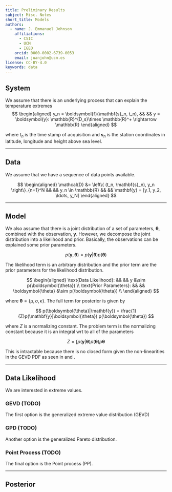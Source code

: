 ```yaml
---
title: Preliminary Results
subject: Misc. Notes
short_title: Models
authors:
  - name: J. Emmanuel Johnson
    affiliations:
      - CSIC
      - UCM
      - IGEO
    orcid: 0000-0002-6739-0053
    email: juanjohn@ucm.es
license: CC-BY-4.0
keywords: data
---
```



## System

We assume that there is an underlying process that can explain the temperature extremes 
$$
\begin{aligned}
y_n = \boldsymbol{f}(\mathbf{s}_n, t_n), && &&
y = \boldsymbol{y}: \mathbb{R}^{D_s}\times \mathbb{R}^+ \rightarrow \mathbb{R}
\end{aligned}
$$

where $t_n$ is the time stamp of acquisition and $\mathbf{s}_n$ is the station coordinates in latitude, longitude and height above sea level.


***
## Data

We assume that we have a sequence of data points available.

$$
\begin{aligned}
\mathcal{D} &= \left\{ (t_n, \mathbf{s}_n), y_n \right\}_{n=1}^N && &&
y_n \in \mathbb{R} && &&
\mathbf{y} = [y_1, y_2, \ldots, y_N]
\end{aligned}
$$


***
## Model



We also assume that there is a joint distribution of a set of parameters, $\boldsymbol{\theta}$, combined with the observation, $\mathbf{y}$.
However, we decompose the joint distribution into a likelihood and prior.
Basically, the observations can be explained some prior parameters.

$$
p(\mathbf{y},\boldsymbol{\theta}) = p(\mathbf{y}|\boldsymbol{\theta})p(\boldsymbol{\theta})
$$

The likelihood term is an arbitrary distribution and the prior term are the prior parameters for the likelihood distribution.

$$
\begin{aligned}
\text{Data Likelihood}: && &&
y &\sim p(\boldsymbol{\theta}) \\
\text{Prior Parameters}: && &&
\boldsymbol{\theta} &\sim p(\boldsymbol{\theta}) \\
\end{aligned}
$$ 

where $\boldsymbol{\theta} = \left\{\mu,\sigma,\kappa\right\}$.
The full term for posterior  is given by

$$
p(\boldsymbol{\theta}|\mathbf{y}) = 
\frac{1}{Z}p(\mathbf{y}|\boldsymbol{\theta})
p(\boldsymbol{\theta})
$$

where $Z$ is a normalizing constant. 
The problem term is the normalizing constant because it is an integral wrt to all of the parameters

$$
Z=\int p(\mathbf{y}|\boldsymbol{\theta})p(\boldsymbol{\theta})p\boldsymbol{\theta}
$$

This is intractable because there is no closed form given the non-linearities in the GEVD PDF as seen in [](eq:gevd_pdf) and [](eq:gevd_pdf_function).



***
## Data Likelihood

We are interested in extreme values.

### GEVD (TODO)

The first option is the generalized extreme value distribution (GEVD)

### GPD (TODO)

Another option is the generalized Pareto distribution.

### Point Process (TODO)

The final option is the Point process (PP).

***
## Posterior


